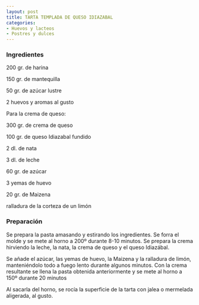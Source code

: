 ```yaml
---
layout: post
title: TARTA TEMPLADA DE QUESO IDIAZABAL
categories:
- Huevos y lacteos
- Postres y dulces
---
```

<h3>Ingredientes</h3>
200 gr. de harina

150 gr. de mantequilla

50 gr. de azúcar lustre

2 huevos y aromas al gusto

Para la crema de queso:

300 gr. de crema de queso

100 gr. de queso Idiazabal fundido

2 dl. de nata

3 dl. de leche

60 gr. de azúcar

3 yemas de huevo

20 gr. de Maizena

ralladura de la corteza de un limón

<h3>Preparación</h3>
Se prepara la pasta amasando y estirando los ingredientes. Se forra el molde y se mete al horno a 200º durante 8-10 minutos. Se prepara la crema hirviendo la leche, la nata, la crema de queso y el queso Idiazábal.

Se añade el azúcar, las yemas de huevo, la Maizena y la ralladura de limón, manteniéndolo todo a fuego lento durante algunos minutos. Con la crema resultante se llena la pasta obtenida anteriormente y se mete al horno a 150º durante 20 minutos

Al sacarla del horno, se rocía la superficie de la tarta con jalea o mermelada aligerada, al gusto.